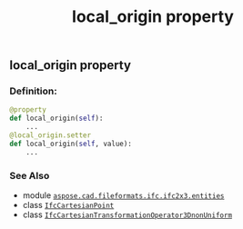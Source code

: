 ﻿---
title: local_origin property
second_title: Aspose.CAD for Python via .NET API References
description: 
type: docs
weight: 90
url: /python-net/aspose.cad.fileformats.ifc.ifc2x3.entities/ifccartesiantransformationoperator3dnonuniform/local_origin/
is_root: false
---

## local_origin property

### Definition:
```python
@property
def local_origin(self):
    ...
@local_origin.setter
def local_origin(self, value):
    ...
```

### See Also
* module [`aspose.cad.fileformats.ifc.ifc2x3.entities`](../../)
* class [`IfcCartesianPoint`](/cad/python-net/aspose.cad.fileformats.ifc.ifc2x3.entities/ifccartesianpoint)
* class [`IfcCartesianTransformationOperator3DnonUniform`](/cad/python-net/aspose.cad.fileformats.ifc.ifc2x3.entities/ifccartesiantransformationoperator3dnonuniform)
